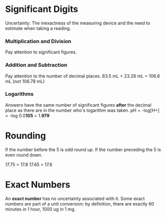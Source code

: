 # Significant Digits
Uncertainty: The inexactness of the measuring device and the need to estimate when taking a reading.

### Multiplication and Division
Pay attention to significant figures.

### Addition and Subtraction
Pay attention to the number of decimal places.
83.5 mL + 23.28 mL = 106.8 mL (not 106.78 mL)

### Logarithms
Answers have the same number of significant figures **after** the decimal place as there are in the number who's logarithm was taken.
pH = -log[H+] = -log 0.0**105** = 1.**979**

# Rounding
If the number before the 5 is odd round up. If the number preceding the 5 is even round down.

17.75 = 17.8
17.65 = 17.6

# Exact Numbers
An **exact number** has no uncertainty associated with it. Some exact numbers are part of a unit conversion: by definition, there are exactly 60 minutes in 1 hour, 1000 ug in 1 mg.